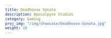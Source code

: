 ```yaml
---
title: Deadhouse Sonata
description: Apocalpyse Studios
category: Gaming
proj_img: "/img/showcase/Deadhouse-Sonata.jpg"
weight: 10
---
```





